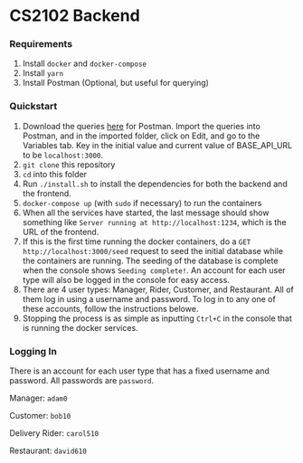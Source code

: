# CS2102 Backend

### Requirements

1. Install `docker` and `docker-compose`
2. Install `yarn`
3. Install Postman (Optional, but useful for querying)

### Quickstart

1. Download the queries [here](https://www.getpostman.com/collections/4e0f7e8fcc9132718633) for Postman. Import the queries into Postman, and in the imported folder, click on Edit, and go to the Variables tab. Key in the initial value and current value of BASE_API_URL to be `localhost:3000`.
2. `git clone` this repository
3. `cd` into this folder
4. Run `./install.sh` to install the dependencies for both the backend and the frontend.
5. `docker-compose up` (with `sudo` if necessary) to run the containers
6. When all the services have started, the last message should show something like `Server running at http://localhost:1234`, which is the URL of the frontend.
7. If this is the first time running the docker containers, do a `GET http://localhost:3000/seed` request to seed the initial database while the containers are running. The seeding of the database is complete when the console shows `Seeding complete!`. An account for each user type will also be logged in the console for easy access.
8. There are 4 user types: Manager, Rider, Customer, and Restaurant. All of them log in using a username and password. To log in to any one of these accounts, follow the instructions belowe.
9. Stopping the process is as simple as inputting `Ctrl+C` in the console that is running the docker services.

### Logging In

There is an account for each user type that has a fixed username and password. All passwords are `password`.

Manager: `adam0`

Customer: `bob10`

Delivery Rider: `carol510`

Restaurant: `david610`
